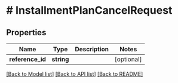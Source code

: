 # # InstallmentPlanCancelRequest

## Properties

Name | Type | Description | Notes
------------ | ------------- | ------------- | -------------
**reference_id** | **string** |  | [optional]

[[Back to Model list]](../../README.md#models) [[Back to API list]](../../README.md#endpoints) [[Back to README]](../../README.md)
